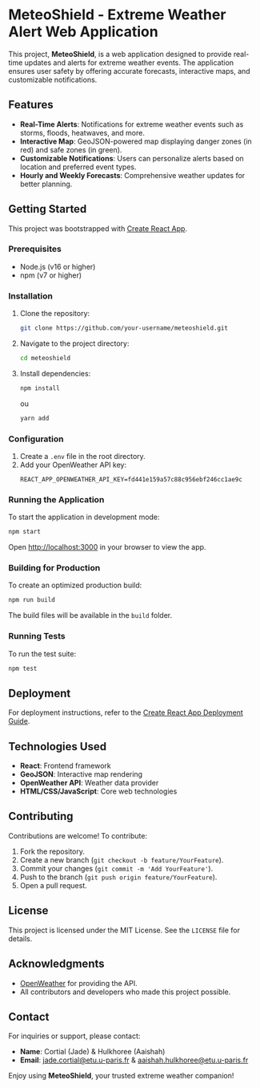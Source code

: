 # MeteoShield - Extreme Weather Alert Web Application

This project, **MeteoShield**, is a web application designed to provide real-time updates and alerts for extreme weather events. The application ensures user safety by offering accurate forecasts, interactive maps, and customizable notifications.

## Features
- **Real-Time Alerts**: Notifications for extreme weather events such as storms, floods, heatwaves, and more.
- **Interactive Map**: GeoJSON-powered map displaying danger zones (in red) and safe zones (in green).
- **Customizable Notifications**: Users can personalize alerts based on location and preferred event types.
- **Hourly and Weekly Forecasts**: Comprehensive weather updates for better planning.

## Getting Started
This project was bootstrapped with [Create React App](https://github.com/facebook/create-react-app).

### Prerequisites
- Node.js (v16 or higher)
- npm (v7 or higher)

### Installation
1. Clone the repository:
   ```bash
   git clone https://github.com/your-username/meteoshield.git
   ```
2. Navigate to the project directory:
   ```bash
   cd meteoshield
   ```
3. Install dependencies:
   ```bash
   npm install
   ```
   ou
   ```bash
   yarn add
   ```

### Configuration
1. Create a `.env` file in the root directory.
2. Add your OpenWeather API key:
   ```env
   REACT_APP_OPENWEATHER_API_KEY=fd441e159a57c88c956ebf246cc1ae9c
   ```

### Running the Application
To start the application in development mode:
```bash
npm start
```
Open [http://localhost:3000](http://localhost:3000) in your browser to view the app.

### Building for Production
To create an optimized production build:
```bash
npm run build
```
The build files will be available in the `build` folder.

### Running Tests
To run the test suite:
```bash
npm test
```

## Deployment
For deployment instructions, refer to the [Create React App Deployment Guide](https://facebook.github.io/create-react-app/docs/deployment).

## Technologies Used
- **React**: Frontend framework
- **GeoJSON**: Interactive map rendering
- **OpenWeather API**: Weather data provider
- **HTML/CSS/JavaScript**: Core web technologies

## Contributing
Contributions are welcome! To contribute:
1. Fork the repository.
2. Create a new branch (`git checkout -b feature/YourFeature`).
3. Commit your changes (`git commit -m 'Add YourFeature'`).
4. Push to the branch (`git push origin feature/YourFeature`).
5. Open a pull request.

## License
This project is licensed under the MIT License. See the `LICENSE` file for details.

## Acknowledgments
- [OpenWeather](https://openweathermap.org/) for providing the API.
- All contributors and developers who made this project possible.

## Contact
For inquiries or support, please contact:
- **Name**: Cortial (Jade) & Hulkhoree (Aaishah)
- **Email**: jade.cortial@etu.u-paris.fr & aaishah.hulkhoree@etu.u-paris.fr

Enjoy using **MeteoShield**, your trusted extreme weather companion!

